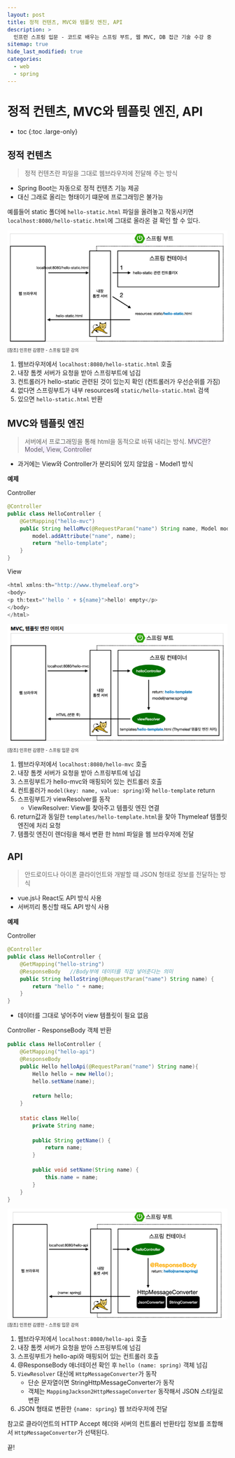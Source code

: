 ```yaml
---
layout: post
title: 정적 컨텐츠, MVC와 템플릿 엔진, API
description: >
  인프런 스프링 입문 - 코드로 배우는 스프링 부트, 웹 MVC, DB 접근 기술 수강 중
sitemap: true
hide_last_modified: true
categories:
  - web
  - spring
---
```


# 정적 컨텐츠, MVC와 템플릿 엔진, API

* toc
{:toc .large-only}

## 정적 컨텐츠

> 정적 컨텐츠란 파일을 그대로 웹브라우저에 전달해 주는 방식

- Spring Boot는 자동으로 정적 컨텐츠 기능 제공
- 대신 그래로 올리는 형태이기 떄문에 프로그래밍은 불가능

예를들어 static 폴더에 `hello-static.html` 파일을 올려놓고 작동시키면 `localhost:8080/hello-static.html`에 그대로 올라온 걸 확인 할 수 있다.

![그림1](/assets/img/spring/static_contents.png)
<span style="font-size:70%">[참조] 인프런 김영한 - 스프링 입문 강의</span>

1. 웹브라우저에서 `localhost:8080/hello-static.html` 호출
2. 내장 톰켓 서버가 요청을 받아 스프링부트에 넘김
3. 컨트롤러가 hello-static 관련된 것이 있는지 확인 (컨트롤러가 우선순위를 가짐)
4. 없다면 스프링부트가 내부 resources에 `static/hello-static.html` 검색
5. 있으면 `hello-static.html` 반환

## MVC와 템플릿 엔진

> 서버에서 프로그래밍을 통해  html을 동적으로 바꿔 내리는 방식. <span style='background-color: #f5f0ff'>MVC란? Model, View, Controller</span>
- 과거에는 View와 Controller가 분리되어 있지 않았음 - Model1 방식

__예제__

Controller
```java
@Controller
public class HelloController {
    @GetMapping("hello-mvc")
    public String helloMvc(@RequestParam("name") String name, Model model) {
        model.addAttribute("name", name);
        return "hello-template";
    }
}
```

View
```java
<html xmlns:th="http://www.thymeleaf.org">
<body>
<p th:text="'hello ' + ${name}">hello! empty</p>
</body>
</html>
```

![그림2](/assets/img/spring/mvc_template_engine.png)
<span style="font-size:70%">[참조] 인프런 김영한 - 스프링 입문 강의</span>

1. 웹브라우저에서 `localhost:8080/hello-mvc` 호출
2. 내장 톰켓 서버가 요청을 받아 스프링부트에 넘김
3. 스프링부트가 hello-mvc와 매핑되어 있는 컨트롤러 호출 
4. 컨트롤러가 `model(key: name, value: spring)`와 `hello-template` return
5. 스프링부트가 viewResolver를 동작
    - ViewResolver: View를 찾아주고 템플릿 엔진 연결
6. return값과 동일한 `templates/hello-template.html`을 찾아 Thymeleaf 템플릿 엔진에 처리 요청
7. 템플릿 엔진이 렌더링을 해서 변환 한 html 파일을 웹 브라우저에 전달

## API

> 안드로이드나 아이폰 클라이언트와 개발할 떄 JSON 형태로 정보를 전달하는 방식

- vue.js나 React도 API 방식 사용
- 서버끼리 통신할 때도 API 방식 사용

__예제__

Controller
```java
@Controller
public class HelloController {
    @GetMapping("hello-string")
    @ResponseBody   //Body부에 데이터를 직접 넣어준다는 의미
    public String helloString(@RequestParam("name") String name) {
        return "hello " + name;
    }
}
```
- 데이터를 그대로 넣어주어 view 템플릿이 필요 없음

Controller - ResponseBody 객체 반환
```java
public class HelloController {
    @GetMapping("hello-api")
    @ResponseBody
    public Hello helloApi(@RequestParam("name") String name){
        Hello hello = new Hello();
        hello.setName(name);

        return hello;
    }

    static class Hello{
        private String name;

        public String getName() {
            return name;
        }

        public void setName(String name) {
            this.name = name;
        }
    }
}
```

![그림3](/assets/img/spring/api_operation.png)
<span style="font-size:70%">[참조] 인프런 김영한 - 스프링 입문 강의</span>

1. 웹브라우저에서 `localhost:8080/hello-api` 호출
2. 내장 톰켓 서버가 요청을 받아 스프링부트에 넘김
3. 스프링부트가 hello-api와 매핑되어 있는 컨트롤러 호출 
4. @ResponseBody 애너테이션 확인 후 `hello (name: spring)` 객체 넘김
5. `ViewResolver` 대신에 `HttpMessageConverter`가 동작
    - 단순 문자열이면 StringHttpMessageConverter가 동작
    - 객체는 `MappingJackson2HttpMessageConverter` 동작해서 JSON 스타일로 변환
6. JSON 형태로 변환한 `{name: spring}` 웹 브라우저에 전달

참고로 클라이언트의 HTTP Accept 헤더와 서버의 컨트롤러 반환타입 정보를 조합해서 `HttpMessageConverter`가 선택된다.

끝!